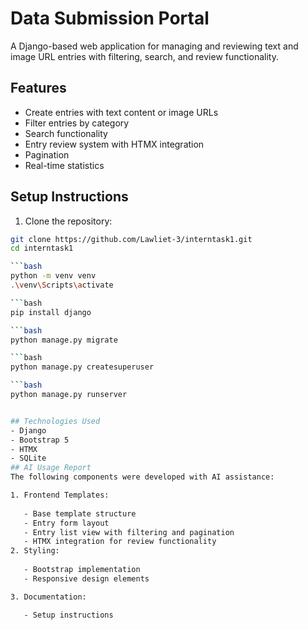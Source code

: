# Data Submission Portal

A Django-based web application for managing and reviewing text and image URL entries with filtering, search, and review functionality.

## Features

- Create entries with text content or image URLs
- Filter entries by category
- Search functionality
- Entry review system with HTMX integration
- Pagination
- Real-time statistics

## Setup Instructions

1. Clone the repository:
```bash
git clone https://github.com/Lawliet-3/interntask1.git
cd interntask1

```bash
python -m venv venv
.\venv\Scripts\activate

```bash
pip install django

```bash
python manage.py migrate

```bash
python manage.py createsuperuser

```bash
python manage.py runserver


## Technologies Used
- Django
- Bootstrap 5
- HTMX
- SQLite
## AI Usage Report
The following components were developed with AI assistance:

1. Frontend Templates:
   
   - Base template structure
   - Entry form layout
   - Entry list view with filtering and pagination
   - HTMX integration for review functionality
2. Styling:
   
   - Bootstrap implementation
   - Responsive design elements

3. Documentation:

   - Setup instructions